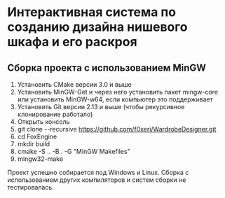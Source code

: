 # Интерактивная система по созданию дизайна нишевого шкафа и его раскроя

## Сборка проекта с использованием MinGW

1. Установить CMake версии 3.0 и выше
2. Установить MinGW-Get и через него установить пакет mingw-core или установить MinGW-w64, если компьютер это поддерживает
3. Установить Git версии 2.13 и выше (чтобы рекурсивное клонирование работало)
4. Открыть консоль
5. git clone --recursive https://github.com/f0xeri/WardrobeDesigner.git
6. cd FoxEngine
7. mkdir build
8. cmake -S .. -B . -G "MinGW Makefiles"
9. mingw32-make

Проект успешно собирается под Windows и Linux. 
Сборка с использованием других компиляторов и систем сборки не тестировалась.